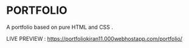 # PORTFOLIO
 A portfolio based on pure HTML and CSS .

LIVE PREVIEW : https://portfoliokiran11.000webhostapp.com/portfolio/
